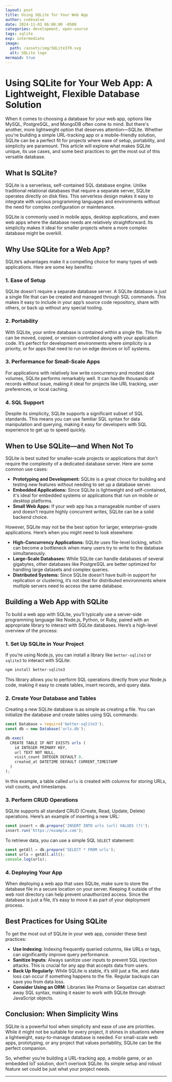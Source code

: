 ```yaml
---
layout: post
title: Using SQLite for Your Web App
author: codevalve
date: 2024-11-01 06:00:00 -0500
categories: development, open-source
tags: sqlite
exp: intermediate
image:
  path: /assets/img/SQLite370.svg
  alt: SQLite logo
mermaid: true
---
```

# Using SQLite for Your Web App: A Lightweight, Flexible Database Solution

When it comes to choosing a database for your web app, options like MySQL, PostgreSQL, and MongoDB often come to mind. But there's another, more lightweight option that deserves attention—SQLite. Whether you're building a simple URL-tracking app or a mobile-friendly solution, SQLite can be a perfect fit for projects where ease of setup, portability, and simplicity are paramount. This article will explore what makes SQLite unique, its use cases, and some best practices to get the most out of this versatile database.

## What Is SQLite?

SQLite is a serverless, self-contained SQL database engine. Unlike traditional relational databases that require a separate server, SQLite operates directly on disk files. This serverless design makes it easy to integrate with various programming languages and environments without the need for complex configuration or maintenance.

SQLite is commonly used in mobile apps, desktop applications, and even web apps where the database needs are relatively straightforward. Its simplicity makes it ideal for smaller projects where a more complex database might be overkill.

## Why Use SQLite for a Web App?

SQLite’s advantages make it a compelling choice for many types of web applications. Here are some key benefits:

### 1. Ease of Setup

SQLite doesn’t require a separate database server. A SQLite database is just a single file that can be created and managed through SQL commands. This makes it easy to include in your app’s source code repository, share with others, or back up without any special tooling.

### 2. Portability

With SQLite, your entire database is contained within a single file. This file can be moved, copied, or version-controlled along with your application code. It’s perfect for development environments where simplicity is a priority, or for apps that need to run on edge devices or IoT systems.

### 3. Performance for Small-Scale Apps

For applications with relatively low write concurrency and modest data volumes, SQLite performs remarkably well. It can handle thousands of records without issue, making it ideal for projects like URL tracking, user preferences, or local caching.

### 4. SQL Support

Despite its simplicity, SQLite supports a significant subset of SQL standards. This means you can use familiar SQL syntax for data manipulation and querying, making it easy for developers with SQL experience to get up to speed quickly.


## When to Use SQLite—and When Not To

SQLite is best suited for smaller-scale projects or applications that don't require the complexity of a dedicated database server. Here are some common use cases:

- **Prototyping and Development:** SQLite is a great choice for building and testing new features without needing to set up a database server.
- **Embedded Applications:** Since SQLite is lightweight and self-contained, it's ideal for embedded systems or applications that run on mobile or desktop platforms.
- **Small Web Apps:** If your web app has a manageable number of users and doesn’t require highly concurrent writes, SQLite can be a solid backend choice.

However, SQLite may not be the best option for larger, enterprise-grade applications. Here’s when you might need to look elsewhere:

- **High-Concurrency Applications:** SQLite uses file-level locking, which can become a bottleneck when many users try to write to the database simultaneously.
- **Large-Scale Databases:** While SQLite can handle databases of several gigabytes, other databases like PostgreSQL are better optimized for handling large datasets and complex queries.
- **Distributed Systems:** Since SQLite doesn’t have built-in support for replication or clustering, it’s not ideal for distributed environments where multiple servers need to access the same database.

## Building a Web App with SQLite

To build a web app with SQLite, you’ll typically use a server-side programming language like Node.js, Python, or Ruby, paired with an appropriate library to interact with SQLite databases. Here’s a high-level overview of the process:

### 1. Set Up SQLite in Your Project

If you’re using Node.js, you can install a library like `better-sqlite3` or `sqlite3` to interact with SQLite:

```bash
npm install better-sqlite3
```

This library allows you to perform SQL operations directly from your Node.js code, making it easy to create tables, insert records, and query data.

### 2. Create Your Database and Tables

Creating a new SQLite database is as simple as creating a file. You can initialize the database and create tables using SQL commands:

```javascript
const Database = require('better-sqlite3');
const db = new Database('urls.db');

db.exec(
  CREATE TABLE IF NOT EXISTS urls (
    id INTEGER PRIMARY KEY,
    url TEXT NOT NULL,
    visit_count INTEGER DEFAULT 0,
    created_at DATETIME DEFAULT CURRENT_TIMESTAMP
  )
);
```

In this example, a table called `urls` is created with columns for storing URLs, visit counts, and timestamps.

### 3. Perform CRUD Operations

SQLite supports all standard CRUD (Create, Read, Update, Delete) operations. Here’s an example of inserting a new URL:

```javascript
const insert = db.prepare('INSERT INTO urls (url) VALUES (?)');
insert.run('https://example.com');
```

To retrieve data, you can use a simple SQL `SELECT` statement:

```javascript
const getAll = db.prepare('SELECT * FROM urls');
const urls = getAll.all();
console.log(urls);
```

### 4. Deploying Your App

When deploying a web app that uses SQLite, make sure to store the database file in a secure location on your server. Keeping it outside of the web root directory can help prevent unauthorized access. Since the database is just a file, it’s easy to move it as part of your deployment process.

## Best Practices for Using SQLite

To get the most out of SQLite in your web app, consider these best practices:

- **Use Indexing**: Indexing frequently queried columns, like URLs or tags, can significantly improve query performance.
- **Sanitize Inputs**: Always sanitize user inputs to prevent SQL injection attacks. This is crucial for any app that accepts data from users.
- **Back Up Regularly**: While SQLite is stable, it’s still just a file, and data loss can occur if something happens to the file. Regular backups can save you from data loss.
- **Consider Using an ORM**: Libraries like Prisma or Sequelize can abstract away SQL syntax, making it easier to work with SQLite through JavaScript objects.

## Conclusion: When Simplicity Wins

SQLite is a powerful tool when simplicity and ease of use are priorities. While it might not be suitable for every project, it shines in situations where a lightweight, easy-to-manage database is needed. For small-scale web apps, prototyping, or any project that values portability, SQLite can be the perfect companion.

So, whether you’re building a URL-tracking app, a mobile game, or an embedded IoT solution, don’t overlook SQLite. Its simple setup and robust feature set could be just what your project needs.

---
